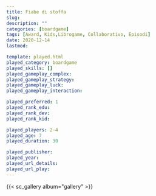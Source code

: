 ```yaml
---
title: Fiabe di stoffa
slug: 
description: ""
categories: [boardgame]
tags: [Award, Kids,Librogame, Collaborativo, Episodi]
date: 2020-12-14
lastmod: 

template: played.html
played_category: boardgame
played_skills: []
played_gameplay_complex: 
played_gameplay_strategy: 
played_gameplay_luck: 
played_gameplay_interaction: 

played_preferred: 1
played_rank_edu: 
played_rank_dev: 
played_rank_kid: 

played_players: 2-4
played_age: 7
played_duration: 30

played_publisher: 
played_year: 
played_url_details: 
played_url_play: 
---
```


{{< sc_gallery album="gallery" >}}
